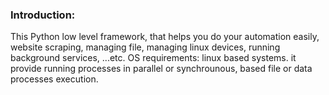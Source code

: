 ### Introduction:
This Python low level framework, that helps you do your automation easily, website scraping, managing file, managing linux devices, running background services, ...etc. 
OS requirements: linux based systems.
it provide running processes in parallel or synchrounous, based file or data processes execution.